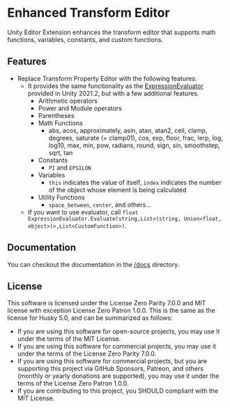 # Enhanced Transform Editor

Unity Editor Extension enhances the transform editor that supports math functions, variables, constants, and custom functions.

## Features

- Replace Transform Property Editor with the following features:
  - It provides the same functionality as the [ExpressionEvaluator](https://docs.unity3d.com/2021.2/Documentation/ScriptReference/ExpressionEvaluator.html) provided in Unity 2021.2, but with a few additional features.
    - Arithmetic operators
    - Power and Module operators
    - Parentheses
    - Math Functions
      - abs, acos, approximately, asin, atan, atan2, ceil, clamp, degrees, saturate (= clamp01), cos, exp, floor, frac, lerp, log, log10, max, min, pow, radians, round, sign, sin, smoothstep, sqrt, tan
    - Constants
      - `PI` and `EPSILON`
    - Variables
      - `this` indicates the value of itself, `index` indicates the number of the object whose element is being calculated
    - Utility Functions
      - `space_between`, `center`, and others...
  - If you want to use evaluator, call `float ExpressionEvaluator.Evaluate(string,List<(string, Union<float, object>)>,List<CustomFunction>)`.

## Documentation

You can checkout the documentation in the [/docs](/docs) directory.

## License

This software is licensed under the License Zero Parity 7.0.0 and MIT license with exception License Zero Patron 1.0.0.
This is the same as the license for Husky 5.0, and can be summarized as follows:

- If you are using this software for open-source projects, you may use it under the terms of the MIT License.
- If you are using this software for commercial projects, you may use it under the terms of the License Zero Parity 7.0.0.
- If you are using this software for commercial projects, but you are supporting this project via GitHub Sponsors, Patreon, and others (monthly or yearly donations are supported), you may use it under the terms of the License Zero Patron 1.0.0.
- If you are contributing to this project, you SHOULD compliant with the MIT License.
